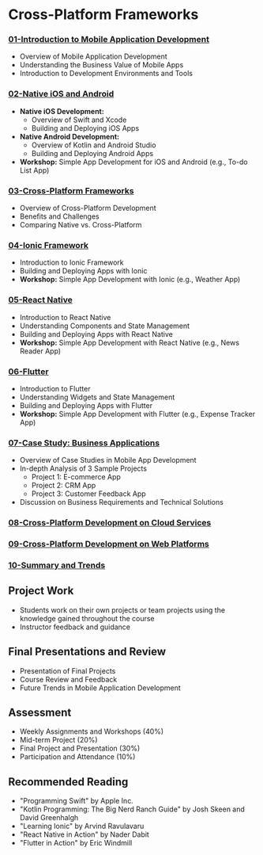 # Cross-Platform Frameworks

### [01-Introduction to Mobile Application Development](Chapter01/README.md)
- Overview of Mobile Application Development
- Understanding the Business Value of Mobile Apps
- Introduction to Development Environments and Tools

### [02-Native iOS and Android](Chapter02/README.md)
- **Native iOS Development:**
  - Overview of Swift and Xcode
  - Building and Deploying iOS Apps
- **Native Android Development:**
  - Overview of Kotlin and Android Studio
  - Building and Deploying Android Apps
- **Workshop:** Simple App Development for iOS and Android (e.g., To-do List App)

### [03-Cross-Platform Frameworks](Chapter03/README.md)
- Overview of Cross-Platform Development
- Benefits and Challenges
- Comparing Native vs. Cross-Platform

### [04-Ionic Framework](Chapter04/README.md)
- Introduction to Ionic Framework
- Building and Deploying Apps with Ionic
- **Workshop:** Simple App Development with Ionic (e.g., Weather App)

### [05-React Native](Chapter05/README.md)
- Introduction to React Native
- Understanding Components and State Management
- Building and Deploying Apps with React Native
- **Workshop:** Simple App Development with React Native (e.g., News Reader App)

### [06-Flutter](Chapter06/README.md)
- Introduction to Flutter
- Understanding Widgets and State Management
- Building and Deploying Apps with Flutter
- **Workshop:** Simple App Development with Flutter (e.g., Expense Tracker App)

### [07-Case Study: Business Applications](Chapter07/README.md)
- Overview of Case Studies in Mobile App Development
- In-depth Analysis of 3 Sample Projects
  - Project 1: E-commerce App
  - Project 2: CRM App
  - Project 3: Customer Feedback App
- Discussion on Business Requirements and Technical Solutions


### [08-Cross-Platform Development on Cloud Services](Chapter08/README.md)
### [09-Cross-Platform Development on Web Platforms](Chapter09/README.md)
### [10-Summary and Trends](Chapter10/README.md)

## Project Work
- Students work on their own projects or team projects using the knowledge gained throughout the course
- Instructor feedback and guidance

## Final Presentations and Review
- Presentation of Final Projects
- Course Review and Feedback
- Future Trends in Mobile Application Development

## Assessment
- Weekly Assignments and Workshops (40%)
- Mid-term Project (20%)
- Final Project and Presentation (30%)
- Participation and Attendance (10%)

## Recommended Reading
- "Programming Swift" by Apple Inc.
- "Kotlin Programming: The Big Nerd Ranch Guide" by Josh Skeen and David Greenhalgh
- "Learning Ionic" by Arvind Ravulavaru
- "React Native in Action" by Nader Dabit
- "Flutter in Action" by Eric Windmill


